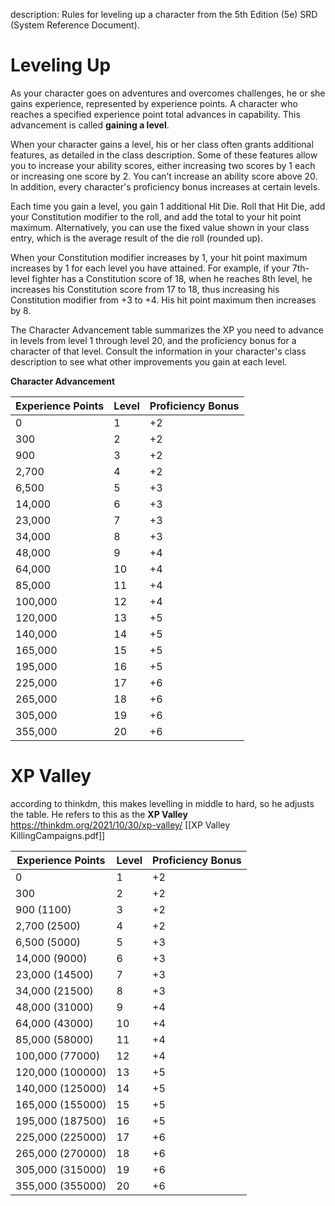 description: Rules for leveling up a character from the 5th Edition (5e) SRD (System Reference Document).

# Leveling Up
As your character goes on adventures and overcomes challenges, he or she gains experience, represented by experience points. A character who reaches a specified experience point total advances in capability. This advancement is called **gaining a level**.

When your character gains a level, his or her class often grants additional features, as detailed in the class description. Some of these features allow you to increase your ability scores, either increasing two scores by 1 each or increasing one score by 2. You can’t increase an ability score above 20. In addition, every character's proficiency bonus increases at certain levels.

Each time you gain a level, you gain 1 additional Hit Die. Roll that Hit Die, add your Constitution modifier to the roll, and add the total to your hit point maximum. Alternatively, you can use the fixed value shown in your class entry, which is the average result of the die roll (rounded up).

When your Constitution modifier increases by 1, your hit point maximum increases by 1 for each level you have attained. For example, if your 7th-level fighter has a Constitution score of 18, when he reaches 8th level, he increases his Constitution score from 17 to 18, thus increasing his Constitution modifier from +3 to +4. His hit point maximum then increases by 8.

The Character Advancement table summarizes the XP you need to advance in levels from level 1 through level 20, and the proficiency bonus for a character of that level. Consult the information in your character's class description to see what other improvements you gain at each level.

**Character Advancement**

| Experience Points | Level | Proficiency Bonus |
|-------------------|-------|-------------------|
| 0                 | 1     | +2                |
| 300               | 2     | +2                |
| 900               | 3     | +2                |
| 2,700             | 4     | +2                |
| 6,500             | 5     | +3                |
| 14,000            | 6     | +3                |
| 23,000            | 7     | +3                |
| 34,000            | 8     | +3                |
| 48,000            | 9     | +4                |
| 64,000            | 10    | +4                |
| 85,000            | 11    | +4                |
| 100,000           | 12    | +4                |
| 120,000           | 13    | +5                |
| 140,000           | 14    | +5                |
| 165,000           | 15    | +5                |
| 195,000           | 16    | +5                |
| 225,000           | 17    | +6                |
| 265,000           | 18    | +6                |
| 305,000           | 19    | +6                |
| 355,000           | 20    | +6                |

# XP Valley

according to thinkdm, this makes levelling in middle to hard, so he adjusts the table. He refers to this as the **XP Valley** https://thinkdm.org/2021/10/30/xp-valley/ [[XP Valley KillingCampaigns.pdf]]


| Experience Points | Level | Proficiency Bonus |
| ----------------- | ----- | ----------------- |
| 0                 | 1     | +2                |
| 300               | 2     | +2                |
| 900       (1100)  | 3     | +2                |
| 2,700     (2500)  | 4     | +2                |
| 6,500     (5000)  | 5     | +3                |
| 14,000    (9000)  | 6     | +3                |
| 23,000   (14500)  | 7     | +3                |
| 34,000   (21500)  | 8     | +3                |
| 48,000   (31000)  | 9     | +4                |
| 64,000   (43000)  | 10    | +4                |
| 85,000   (58000)  | 11    | +4                |
| 100,000  (77000)  | 12    | +4                |
| 120,000 (100000)  | 13    | +5                |
| 140,000 (125000)  | 14    | +5                |
| 165,000 (155000)  | 15    | +5                |
| 195,000 (187500)  | 16    | +5                |
| 225,000 (225000)  | 17    | +6                |
| 265,000 (270000)  | 18    | +6                |
| 305,000 (315000)  | 19    | +6                |
| 355,000 (355000)  | 20    | +6                |

